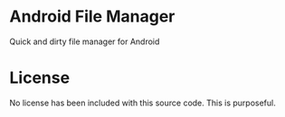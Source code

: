 # Android File Manager

Quick and dirty file manager for Android

# License

No license has been included with this source code.
This is purposeful.
